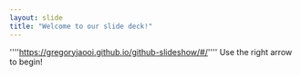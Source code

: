 ```yaml
---
layout: slide
title: "Welcome to our slide deck!"
---
```

''''https://gregoryjaooi.github.io/github-slideshow/#/''''
Use the right arrow to begin!
